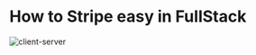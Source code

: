 # How to Stripe easy in FullStack

![client-server](https://github.com/zehan12/how-to-stripe-easy/assets/73664886/ff836660-69ae-4677-923c-8366bf8e1aa1)

